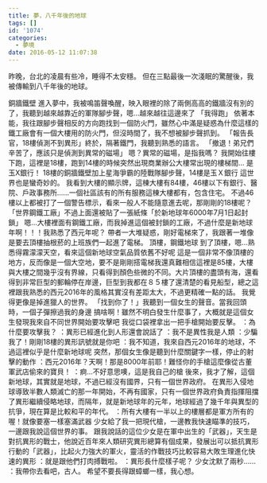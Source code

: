 ```yaml
---
title: 夢，八千年後的地球
tags: []
id: '1074'
categories:
  - 夢境
date: 2016-05-12 11:07:38
---
```


昨晚，台北的凌晨有些冷，睡得不太安穩。 但在三點最後一次淺眠的驚醒後，我被傳輸到八千年後的地球。
<!-- more -->
銅牆鐵壁 進入夢中，我被鳴笛聲喚醒，映入眼裡的除了兩側高高的鐵牆沒有別的了，我聽到越來越靠近的軍隊腳步聲，嗯...越來越往這邊來了 「我得跑」 依著本能，我往跟腳步聲相反的方向跑找到一個防火門，雖然心中滿是疑惑為什麼這樣的鐵工廠會有一個大樓用的防火門，但沒時間了，我不想被腳步聲抓到。 「報告長官，18樓偵測不到異形」終於，隔著鐵門，我聽到熟悉的語言。 「撤退！弟兄們辛苦了，應該只是偵測到異常的磁場」 嗯？異常的磁場，是指我嗎？ 我開始往樓下跑，這裡是18樓，跑到14樓的時候突然出現商業辦公大樓常出現的樓梯間... 是玉X銀行！ 18樓的銅牆鐵壁加上星海爭霸的陸戰隊腳步聲，14樓是玉Ｘ銀行 這世界也是蠻奇妙的。 我看到大樓的顯示牌，這棟大樓有84樓，46樓以下有銀行、醫院、戶政事務所......一個社區該有的所有服務這棟大樓都有，包含住宅。 不過46樓以上都被打了一個警告標示，看來一般人不能隨意進去呢，那剛剛的18樓呢？ 「世界鋼鐵工廠」不過上面還被貼了一張紙條「於新地球年6000年7月1日起封鎖」 嗯...大樓裡面有鋼鐵工廠，而我掉進這個被封鎖的工廠，不過什麼是新地球年啊！！！我熟悉了西元年呢？ 帶者一大堆疑惑，剛好電梯來了，我跟著一堆像是要去頂樓抽根菸的上班族們一起進了電梯。 頂樓，鋼鐵地球 到了頂樓，嗯...熟悉得霧濛濛天空，看來這個新地球空氣品質依舊不好呢 這是一個非常不像頂樓的地方，反而像是一個大空地，要不是剛剛搭電梯我還真難相信這裡是85樓，大樓與大樓之間幾乎沒有界線，只看得到顏色些微的不同。大片頂樓的盡頭有海，還看得到非常巨型的郵輪停在岸邊，巨型到我都在８５樓了還清楚的看見船型，總之這裡跟我熟悉的西元2016年的風格其實沒有差距太大，不過更精確一點的話。 我覺得更像是掉進獵人的世界。 「找到你了！」我聽到一個女生的聲音。當我回頭時，一個子彈擦過我的身邊 搞啥啊！雖然不明白發生什麼事了，大概就是這個女生發現我來自不同世界開始要攻擊吧 我從口袋裡拿出一把手槍開始要反擊。 ：為什麼要攻擊我？ ：異形已經進化到人形還會說話了 ：我不是異性我是人類 ：少騙我了！剛剛18樓的異形訊號就是你吧 ：我不知道，我來自西元2016年的地球，不過這裡似乎是什麼新地球呢 突然，那個女生像是聽到什麼關鍵字一樣，停止的射擊的動作 ：西元2016年？天啊！那是8000年前耶！難怪你的手槍這麼像從古董軍武店偷來的寶貝！ ：痾...不好意思噢，這是我自己的槍 後來，我才了解，這個新地球，其實就是地球，不過已經沒有國界，只有一個世界政府。 在異形入侵地球導致半數人類滅亡的那一年開始，不再有國家，只有一個世界政府負責指揮阻擋了異形繼續侵略地球，而隔年，就是新地球年的元年，地球經過了幾千年與異型的抗爭，現在算是比較和平的年代。 ：所有大樓有一半以上的樓層都是軍方所有的喔！就像要塞一樣塞滿武器 少女給了我一把現代槍，一邊教我快速瞄準的技巧，一邊跟我說這個世界的事。 跟我說話的這位少女是在軍中出生的「武器」，天生是對抗異形的戰士，他說近百年來人類研究異形總算有個成果，發展出可以抵抗異形行動的「武器」，比起火力強大的軍火，靈活的作戰技巧比較容易大敗生理進化快速的異形 ：就是跟他們打肉搏戰啦。 ：異形長什麼樣子呢？ 少女沈默了兩秒...... ：我帶你去看吧，古人。 希望不要長得跟蟑螂一樣，我心想。